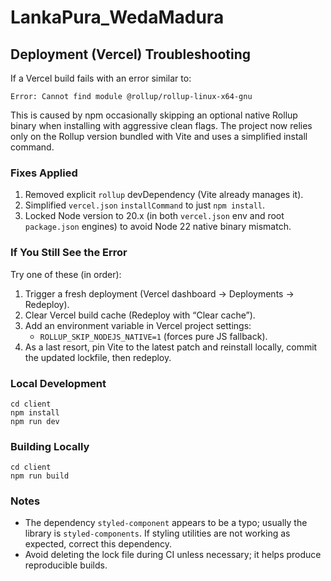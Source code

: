 # LankaPura_WedaMadura

## Deployment (Vercel) Troubleshooting

If a Vercel build fails with an error similar to:

```
Error: Cannot find module @rollup/rollup-linux-x64-gnu
```

This is caused by npm occasionally skipping an optional native Rollup binary when installing with aggressive clean flags. The project now relies only on the Rollup version bundled with Vite and uses a simplified install command.

### Fixes Applied
1. Removed explicit `rollup` devDependency (Vite already manages it).
2. Simplified `vercel.json` `installCommand` to just `npm install`.
3. Locked Node version to 20.x (in both `vercel.json` env and root `package.json` engines) to avoid Node 22 native binary mismatch.

### If You Still See the Error
Try one of these (in order):
1. Trigger a fresh deployment (Vercel dashboard -> Deployments -> Redeploy).
2. Clear Vercel build cache (Redeploy with “Clear cache”).
3. Add an environment variable in Vercel project settings:
	- `ROLLUP_SKIP_NODEJS_NATIVE=1` (forces pure JS fallback).
4. As a last resort, pin Vite to the latest patch and reinstall locally, commit the updated lockfile, then redeploy.

### Local Development
```
cd client
npm install
npm run dev
```

### Building Locally
```
cd client
npm run build
```

### Notes
- The dependency `styled-component` appears to be a typo; usually the library is `styled-components`. If styling utilities are not working as expected, correct this dependency.
- Avoid deleting the lock file during CI unless necessary; it helps produce reproducible builds.

